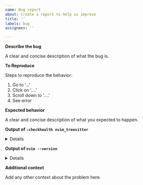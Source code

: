 ```yaml
---
name: Bug report
about: Create a report to help us improve
title: ''
labels: bug
assignees: ''

---
```


<!--
Before reporting please do :

Update your neovim version to latest _master_.
Update your plugin to latest version.
Run `TSUpdate`.
//-->

**Describe the bug**

A clear and concise description of what the bug is.

**To Reproduce**

Steps to reproduce the behavior:

1. Go to '...'
2. Click on '....'
3. Scroll down to '....'
4. See error

**Expected behavior**

A clear and concise description of what you expected to happen.

**Output of `:checkhealth nvim_treesitter`**

<details>
<code>

Paste the output here

</code>
</details>

**Output of `nvim --version`**

<details>
<code>

Paste the output here

</code>
</details>

**Additional context**

Add any other context about the problem here.
